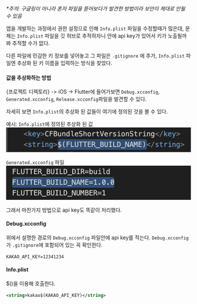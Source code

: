 _*주의: 구글링이 아니라 혼자 파일을 뜯어보다가 발견한 방법이라 보안이 제대로 안될 수 있음_
<br>

앱을 개발하는 과정에서 권한 설정으로 인해 `Info.plist` 파일을 수정할때가 많은데, 문제는 `Info.plist` 파일을 깃 허브로 추적하자니 안에 api key가 있어서 키가 노출될까봐 추적할 수가 없다.

다른 파일에 민감한 키 정보를 넣어놓고 그 파일은 `.gitignore` 에 추가,  `Info.plist` 파일엔 추상화 된 키 이름을 입력하는 방식을 찾았다.
#### 값을 추상화하는 방법
{프로젝트 디렉토리} -> iOS -> Flutter에 들어가보면 `Debug.xcconfig`, `Generated.xcconfig`, `Release.xcconfig`파일을 발견할 수 있다.

자세히 보면 `Info.plist`의 추상화 된 값들이 여기에 정의된 것을 볼 수 있다.

예시:
`Info.plist`에 정의된 추상화 된 값
![](images/Pasted%20image%2020240226102733.png)

`Generated.xcconfig` 파일
![](images/Pasted%20image%2020240226102838.png)

그래서 마찬가지 방법으로 api key도 똑같이 처리했다.

#### Debug.xcconfig
위에서 설명한 경로의 `Debug.xcconfig` 파일안에 api key를 적는다. `Debug.xcconfig`가 `.gitignore`에 포함되어 있는 꼭 확인한다.
```xcconfig
KAKAO_API_KEY=12341234
```

#### Info.plist
$()을 이용해 호출한다.
```xml
<string>kakao$(KAKAO_API_KEY)</string>
```
